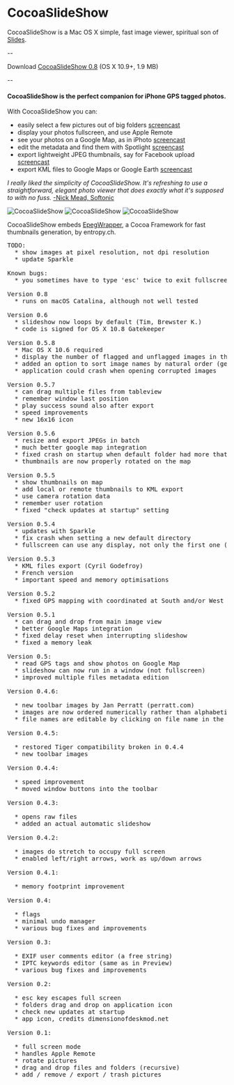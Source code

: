 CocoaSlideShow
==============

CocoaSlideShow is a Mac OS X simple, fast image viewer, spiritual son of [Slides](http://richardk.info/slides/).

--

Download [CocoaSlideShow 0.8](http://seriot.ch/software/desktop/CocoaSlideShow/CocoaSlideShow_0_8.app.zip) (OS X 10.9+, 1.9 MB)

--

#### CocoaSlideShow is the perfect companion for iPhone GPS tagged photos.

With CocoaSlideShow you can:

  * easily select a few pictures out of big folders [screencast](http://seriot.ch/software/desktop/CocoaSlideShow/screencasts/spotlight.mov)
  * display your photos fullscreen, and use Apple Remote
  * see your photos on a Google Map, as in iPhoto [screencast](http://seriot.ch/software/desktop/CocoaSlideShow/screencasts/google_map.mov)
  * edit the metadata and find them with Spotlight [screencast](http://seriot.ch/software/desktop/CocoaSlideShow/screencasts/spotlight.mov)
  * export lightweight JPEG thumbnails, say for Facebook upload [screencast](http://seriot.ch/software/desktop/CocoaSlideShow/screencasts/resize_images.mov)
  * export KML files to Google Maps or Google Earth [screencast](http://seriot.ch/software/desktop/CocoaSlideShow/screencasts/export_kml.mov)

_I really liked the simplicity of CocoaSlideShow. It's refreshing to use a straightforward, elegant photo viewer that does exactly what it's supposed to with no fuss._ [-Nick Mead, Softonic](http://cocoaslideshow.en.softonic.com/mac)

![CocoaSlideShow](art/CocoaSlideShow_screenshot_small.jpg)
![CocoaSlideShow](art/CocoaSlideShow_Spotlight_screenshot_small.png)
![CocoaSlideShow](art/CocoaSlideShow_screenshot_map_small.png)

CocoaSlideShow embeds [EpegWrapper](http://www.entropy.ch/software/macosx/#epegwrapper), a Cocoa Framework for fast thumbnails generation, by entropy.ch.
<pre>
TODO:
  * show images at pixel resolution, not dpi resolution
  * update Sparkle

Known bugs:
  * you sometimes have to type 'esc' twice to exit fullscreen

Version 0.8
  * runs on macOS Catalina, although not well tested

Version 0.6
  * slideshow now loops by default (Tim, Brewster K.)
  * code is signed for OS X 10.8 Gatekeeper

Version 0.5.8
  * Mac OS X 10.6 required
  * display the number of flagged and unflagged images in the tableview header
  * added an option to sort image names by natural order (germ...@gmail.com)
  * application could crash when opening corrupted images

Version 0.5.7
  * can drag multiple files from tableview
  * remember window last position
  * play success sound also after export
  * speed improvements
  * new 16x16 icon

Version 0.5.6
  * resize and export JPEGs in batch
  * much better google map integration
  * fixed crash on startup when default folder had more that 500 images
  * thumbnails are now properly rotated on the map

Version 0.5.5
  * show thumbnails on map
  * add local or remote thumbnails to KML export
  * use camera rotation data
  * remember user rotation
  * fixed "check updates at startup" setting

Version 0.5.4
  * updates with Sparkle
  * fix crash when setting a new default directory
  * fullscreen can use any display, not only the first one (thanks to 0xced)

Version 0.5.3
  * KML files export (Cyril Godefroy)
  * French version
  * important speed and memory optimisations

Version 0.5.2
  * fixed GPS mapping with coordinated at South and/or West

Version 0.5.1
  * can drag and drop from main image view
  * better Google Maps integration
  * fixed delay reset when interrupting slideshow
  * fixed a memory leak

Version 0.5:
  * read GPS tags and show photos on Google Map
  * slideshow can now run in a window (not fullscreen)
  * improved multiple files metadata edition

Version 0.4.6:

  * new toolbar images by Jan Perratt (perratt.com)
  * images are now ordered numerically rather than alphabetically
  * file names are editable by clicking on file name in the tableview

Version 0.4.5:

  * restored Tiger compatibility broken in 0.4.4
  * new toolbar images

Version 0.4.4:

  * speed improvement
  * moved window buttons into the toolbar

Version 0.4.3:

  * opens raw files
  * added an actual automatic slideshow

Version 0.4.2:

  * images do stretch to occupy full screen
  * enabled left/right arrows, work as up/down arrows

Version 0.4.1:

  * memory footprint improvement

Version 0.4:

  * flags
  * minimal undo manager
  * various bug fixes and improvements

Version 0.3:

  * EXIF user comments editor (a free string)
  * IPTC keywords editor (same as in Preview)
  * various bug fixes and improvements

Version 0.2:

  * esc key escapes full screen
  * folders drag and drop on application icon
  * check new updates at startup
  * app icon, credits dimensionofdeskmod.net

Version 0.1:

  * full screen mode
  * handles Apple Remote
  * rotate pictures
  * drag and drop files and folders (recursive)
  * add / remove / export / trash pictures
</pre>
